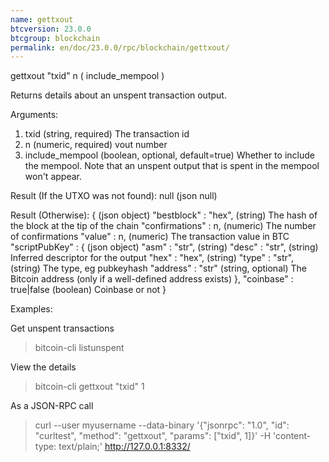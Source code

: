 ```yaml
---
name: gettxout
btcversion: 23.0.0
btcgroup: blockchain
permalink: en/doc/23.0.0/rpc/blockchain/gettxout/
---
```


gettxout "txid" n ( include_mempool )

Returns details about an unspent transaction output.

Arguments:
1. txid               (string, required) The transaction id
2. n                  (numeric, required) vout number
3. include_mempool    (boolean, optional, default=true) Whether to include the mempool. Note that an unspent output that is spent in the mempool won't appear.

Result (If the UTXO was not found):
null    (json null)

Result (Otherwise):
{                             (json object)
  "bestblock" : "hex",        (string) The hash of the block at the tip of the chain
  "confirmations" : n,        (numeric) The number of confirmations
  "value" : n,                (numeric) The transaction value in BTC
  "scriptPubKey" : {          (json object)
    "asm" : "str",            (string)
    "desc" : "str",           (string) Inferred descriptor for the output
    "hex" : "hex",            (string)
    "type" : "str",           (string) The type, eg pubkeyhash
    "address" : "str"         (string, optional) The Bitcoin address (only if a well-defined address exists)
  },
  "coinbase" : true|false     (boolean) Coinbase or not
}

Examples:

Get unspent transactions
> bitcoin-cli listunspent 

View the details
> bitcoin-cli gettxout "txid" 1

As a JSON-RPC call
> curl --user myusername --data-binary '{"jsonrpc": "1.0", "id": "curltest", "method": "gettxout", "params": ["txid", 1]}' -H 'content-type: text/plain;' http://127.0.0.1:8332/


